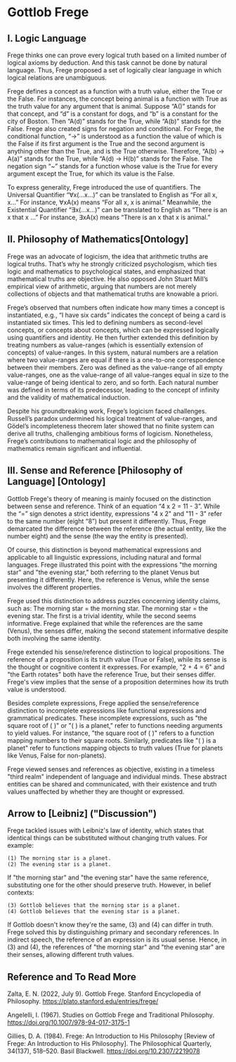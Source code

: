 # Gottlob Frege

## I. Logic Language
Frege thinks one can prove every logical truth based on a limited number of logical axioms by deduction. And this task cannot be done by natural language. Thus, Frege proposed a set of logically clear language in which logical relations are unambiguous.

Frege defines a concept as a function with a truth value, either the True or the False. For instances, the concept being animal is a function with True as the truth value for any argument that is animal. Suppose “A()” stands for that concept, and “d” is a constant for dogs, and “b” is a constant for the city of Boston. Then “A(d)” stands for the True, while “A(b)” stands for the False. Frege also created signs for negation and conditional. For Frege, the conditional function, “→” is understood as a function the value of which is the False if its first argument is the True and the second argument is anything other than the True, and is the True otherwise. Therefore, “A(b) → A(a)” stands for the True, while “A(d) → H(b)” stands for the False. The negation sign “~” stands for a function whose value is the True for every argument except the True, for which its value is the False. 

To express generality, Frege introduced the use of quantifiers. The Universal Quantifier “∀x(…x…)” can be translated to English as “For all x, x…” For instance, ∀xA(x) means “For all x, x is animal.” Meanwhile, the Existential Quantifier “∃x(…x…)” can be translated to English as “There is an x that x …” For instance, ∃xA(x) means “There is an x that x is animal.”

## II. Philosophy of Mathematics[Ontology]

Frege was an advocate of logicism, the idea that arithmetic truths are logical truths. That’s why he strongly criticized psychologism, which ties logic and mathematics to psychological states, and emphasized that mathematical truths are objective. He also opposed John Stuart Mill’s empirical view of arithmetic, arguing that numbers are not merely collections of objects and that mathematical truths are knowable a priori.

Frege’s observed that numbers often indicate how many times a concept is instantiated, e.g., “I have six cards” indicates the concept of being a card is instantiated six times. This led to defining numbers as second-level concepts, or concepts about concepts, which can be expressed logically using quantifiers and identity. He then further extended this definition by treating numbers as value-ranges (which is essentially extension of concepts) of value-ranges. In this system, natural numbers are a relation where two value-ranges are equal if there is a one-to-one correspondence between their members. Zero was defined as the value-range of all empty value-ranges, one as the value-range of all value-ranges equal in size to the value-range of being identical to zero, and so forth. Each natural number was defined in terms of its predecessor, leading to the concept of infinity and the validity of mathematical induction.

Despite his groundbreaking work, Frege’s logicism faced challenges. Russell’s paradox undermined his logical treatment of value-ranges, and Gödel’s incompleteness theorem later showed that no finite system can derive all truths, challenging ambitious forms of logicism. Nonetheless, Frege’s contributions to mathematical logic and the philosophy of mathematics remain significant and influential.

## III. Sense and Reference [Philosophy of Language] [Ontology]

Gottlob Frege's theory of meaning is mainly focused on the distinction between <span style = "test-decoration: underline;">sense <span> and  <span style = "test-decoration: underline;">reference<span>. Think of an equation “4 x 2 = 11 - 3”. While the “=” sign denotes a strict identity, expressions  "4 x 2" and "11 - 3" refer to the same number (eight “8”) but present it differently. Thus, Frege demarcated the difference between the reference (the actual entity, like the number eight) and the sense (the way the entity is presented).

Of course, this distinction is beyond mathematical expressions and applicable to all linguistic expressions, including natural and formal languages. Frege illustrated this point with the expressions "the morning star" and "the evening star," both referring to the planet Venus but presenting it differently. Here, the reference is Venus, while the sense involves the different properties.

Frege used this distinction to address puzzles concerning identity claims, such as:
    The morning star = the morning star.
    The morning star = the evening star.
The first is a trivial identity, while the second seems informative. Frege explained that while the references are the same (Venus), the senses differ, making the second statement informative despite both involving the same identity.

Frege extended his sense/reference distinction to logical propositions. The reference of a proposition is its truth value (True or False), while its sense is the thought or cognitive content it expresses. For example, "2 + 4 = 6" and "the Earth rotates" both have the reference True, but their senses differ. Frege's view implies that the sense of a proposition determines how its truth value is understood.

Besides complete expressions, Frege applied the sense/reference distinction to incomplete expressions like functional expressions and grammatical predicates. These incomplete expressions, such as "the square root of ( )" or "( ) is a planet," refer to functions needing arguments to yield values. For instance, "the square root of ( )" refers to a function mapping numbers to their square roots. Similarly, predicates like "( ) is a planet" refer to functions mapping objects to truth values (True for planets like Venus, False for non-planets).

Frege viewed senses and references as objective, existing in a timeless "third realm" independent of language and individual minds. These abstract entities can be shared and communicated, with their existence and truth values unaffected by whether they are thought or expressed.

## Arrow to [Leibniz] ("Discussion")

Frege tackled issues with Leibniz's law of identity, which states that identical things can be substituted without changing truth values. For example:

    (1) The morning star is a planet.
    (2) The evening star is a planet.

If "the morning star" and "the evening star" have the same reference, substituting one for the other should preserve truth. However, in belief contexts:

    (3) Gottlob believes that the morning star is a planet.
    (4) Gottlob believes that the evening star is a planet.

If Gottlob doesn't know they're the same, (3) and (4) can differ in truth. Frege solved this by distinguishing <span style = "test-decoration: underline;">primary <span>and <span style = "test-decoration: underline;">secondary<span> references. In indirect speech, the reference of an expression is its usual sense. Hence, in (3) and (4), the references of "the morning star" and "the evening star" are their senses, allowing different truth values.

## Reference and To Read More
Zalta, E. N. (2022, July 9). Gottlob Frege. Stanford Encyclopedia of Philosophy. https://plato.stanford.edu/entries/frege/ 

Angelelli, I. (1967). Studies on Gottlob Frege and Traditional Philosophy. https://doi.org/10.1007/978-94-017-3175-1 

Gillies, D. A. (1984). Frege: An Introduction to His Philosophy [Review of Frege: An Introduction to His Philosophy]. The Philosophical Quarterly, 34(137), 518–520. Basil Blackwell. https://doi.org/10.2307/2219078 

